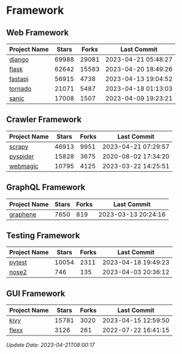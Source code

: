 # Framework

## Web Framework
| Project Name | Stars | Forks | Last Commit |
| ------------ | ----- | ----- | ----------- |
| [django](https://github.com/django/django) | 69988 | 29081 | 2023-04-21 05:48:27 |
| [flask](https://github.com/pallets/flask) | 62642 | 15583 | 2023-04-20 18:49:26 |
| [fastapi](https://github.com/tiangolo/fastapi) | 56915 | 4738 | 2023-04-13 19:04:52 |
| [tornado](https://github.com/tornadoweb/tornado) | 21071 | 5487 | 2023-04-18 01:13:03 |
| [sanic](https://github.com/sanic-org/sanic) | 17008 | 1507 | 2023-04-09 19:23:21 |

## Crawler Framework
| Project Name | Stars | Forks | Last Commit |
| ------------ | ----- | ----- | ----------- |
| [scrapy](https://github.com/scrapy/scrapy) | 46913 | 9951 | 2023-04-21 07:29:57 |
| [pyspider](https://github.com/binux/pyspider) | 15828 | 3675 | 2020-08-02 17:34:20 |
| [webmagic](https://github.com/code4craft/webmagic) | 10795 | 4125 | 2023-03-22 14:25:51 |

## GraphQL Framework
| Project Name | Stars | Forks | Last Commit |
| ------------ | ----- | ----- | ----------- |
| [graphene](https://github.com/graphql-python/graphene) | 7650 | 819 | 2023-03-13 20:24:16 |

## Testing Framework
| Project Name | Stars | Forks | Last Commit |
| ------------ | ----- | ----- | ----------- |
| [pytest](https://github.com/pytest-dev/pytest) | 10054 | 2311 | 2023-04-18 19:49:23 |
| [nose2](https://github.com/nose-devs/nose2) | 746 | 135 | 2023-04-03 20:36:12 |

## GUI Framework
| Project Name | Stars | Forks | Last Commit |
| ------------ | ----- | ----- | ----------- |
| [kivy](https://github.com/kivy/kivy) | 15781 | 3020 | 2023-04-15 12:59:50 |
| [flexx](https://github.com/flexxui/flexx) | 3126 | 261 | 2022-07-22 16:41:15 |

*Update Date: 2023-04-21T08:00:17*